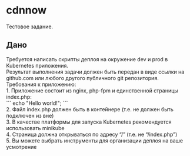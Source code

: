 # cdnnow
Тестовое задание.

<h2>Дано</h2>
Требуется написать скрипты деплоя на окружение dev и prod в Kubernetes приложения.<br>
Результат выполнения задачи должен быть передан в виде ссылки на github.com или любого другого публичного git репозитория.<br>
Требования к приложению:<br>
1.  Приложение состоит из nginx, php-fpm и единственной страницы index.php:<br>
```
echo "Hello world!";
```
<br>
2.  Файл index.php должен быть в контейнере (т.е. не должен быть подключен из вне)<br>
3.  В качестве платформы для запуска Kubernetes рекомендуется использовать minikube<br>
4.  Страница должна открываться по адресу “/” (т.е. не “/index.php”)<br>
5.  Вы можете выбрать инструменты для организации деплоя на ваше усмотрение<br>
